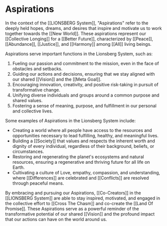 # Aspirations

In the context of the [[LIONSBERG System]], "Aspirations" refer to the deeply held hopes, dreams, and desires that inspire and motivate us to work together towards the [[New World]]. These aspirations represent our [[Collective Longing]] for a [[Better Future]], characterized by [[Peace]], [[Abundance]], [[Justice]], and [[Harmony]] among [[All]] living beings.

Aspirations serve important functions in the Lionsberg System, such as:

1.  Fueling our passion and commitment to the mission, even in the face of obstacles and setbacks.
2.  Guiding our actions and decisions, ensuring that we stay aligned with our shared [[Vision]] and the [[Meta Goal]].
3.  Encouraging innovation, creativity, and positive risk-taking in pursuit of transformative change.
4.  Unifying diverse individuals and groups around a common purpose and shared values.
5.  Fostering a sense of meaning, purpose, and fulfillment in our personal and collective lives.

Some examples of Aspirations in the Lionsberg System include:

-   Creating a world where all people have access to the resources and opportunities necessary to lead fulfilling, healthy, and meaningful lives.
-   Building a [[Society]] that values and respects the inherent worth and dignity of every individual, regardless of their background, beliefs, or circumstances.
-   Restoring and regenerating the planet's ecosystems and natural resources, ensuring a regenerative and thriving future for all life on Earth.
-   Cultivating a culture of Love, empathy, compassion, and understanding, where [[Differences]] are celebrated and [[Conflicts]] are resolved through peaceful means.

By embracing and pursuing our Aspirations, [[Co-Creators]] in the [[LIONSBERG System]] are able to stay inspired, motivated, and engaged in the collective effort to [[Cross The Chasm]] and co-create the [[Land Of Promise]]. These Aspirations serve as a powerful reminder of the transformative potential of our shared [[Vision]] and the profound impact that our actions can have on the world around us.